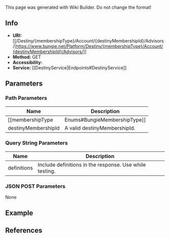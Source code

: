 <span class="wiki-builder">This page was generated with Wiki Builder. Do not change the format!</span>

## Info

* **URI:** [[/Destiny/{membershipType}/Account/{destinyMembershipId}/Advisors/|https://www.bungie.net/Platform/Destiny/{membershipType}/Account/{destinyMembershipId}/Advisors/]]
* **Method:** GET
* **Accessibility:**
* **Service:** [[DestinyService|Endpoints#DestinyService]]

## Parameters
### Path Parameters
Name | Description
---- | -----------
[[membershipType|Enums#BungieMembershipType]] | A valid Bungie.net membershipType.
destinyMembershipId | A valid destinyMembershipId.

### Query String Parameters
Name | Description
---- | -----------
definitions | Include definitions in the response. Use while testing.

### JSON POST Parameters
None

## Example

## References

